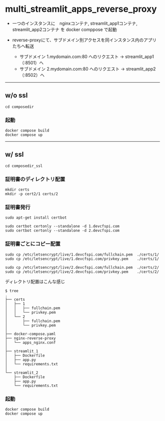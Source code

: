 # multi_streamlit_apps_reverse_proxy


- 一つのインスタンスに　nginxコンテナ, streamlit_app1コンテナ, streamlit_app2コンテナ を docker comppose で起動

 
- reverse-proxyにて、サブドメイン別アクセスを同インスタンス内のアプリたちへ転送

  - サブドメイン 1.mydomain.com:80 へのリクエスト	->	streamlit_app1（:8501）へ
  - サブドメイン 2.mydomain.com:80 へのリクエスト	->	streamlit_app2（:8502）へ


---


## w/o ssl 
```shell
cd composedir
```

### 起動
```shell
docker compose build
docker compose up
```


---
## w/ ssl 
```shell
cd composedir_ssl
```

### 証明書のディレクトリ配置
```shell
mkdir certs
mkdir -p cert2/1 certs/2
```

### 証明書発行

```shell
sudo apt-get install certbot

sudo certbot certonly --standalone -d 1.devcfspi.com
sudo certbot certonly --standalone -d 2.devcfspi.com
```


### 証明書ごとにコピー配置
```shell
sudo cp /etc/letsencrypt/live/1.devcfspi.com/fullchain.pem  ./certs/1/
sudo cp /etc/letsencrypt/live/1.devcfspi.com/privkey.pem    ./certs/1/
```

```shell
sudo cp /etc/letsencrypt/live/2.devcfspi.com/fullchain.pem  ./certs/2/
sudo cp /etc/letsencrypt/live/2.devcfspi.com/privkey.pem    ./certs/2/
```

ディレクトリ配置はこんな感じ
```shell
$ tree
.
├── certs
│   ├── 1
│   │   ├── fullchain.pem
│   │   └── privkey.pem
│   └── 2
│       ├── fullchain.pem
│       └── privkey.pem
│
├── docker-compose.yaml
├── nginx-reverse-proxy
│   └── apps_nginx.conf
│
├── streamlit_1
│   ├── Dockerfile
│   ├── app.py
│   └── requirements.txt
│
└── streamlit_2
    ├── Dockerfile
    ├── app.py
    └── requirements.txt
```


### 起動
```shell
docker compose build
docker compose up
```
